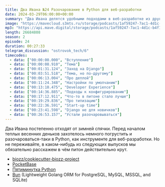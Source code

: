 ```yaml
---
title: Два Ивана №24 Разочарование в Python для веб-разработки
date: 2024-03-29T06:00:00+00:00
summary: "Два Ивана делятся удобными подходами в веб-разработке из других языков по очереди жалуются на питон"
image: "https://mavecloud.s3mts.ru/storage/podcasts/1af59247-7ac1-4d1c-b4f1-fd950f3daf15/images/3c3f8259-9d11-44f2-b6aa-7a2178b327d1.png"
mp3: "https://api.mave.digital/storage/podcasts/1af59247-7ac1-4d1c-b4f1-fd950f3daf15/episodes/3c3f8259-9d11-44f2-b6aa-7a2178b327d1.mp3"
length: 26684808
season: 2
episode: 24
duration: 00:27:33
telegram_discussion: "ostrovok_tech/6"
timecodes:
  - data: ["00:00:00.000", "Вступление"]
  - data: ["00:00:08.910", "Тема"]
  - data: ["00:01:31.124", "Заход на Django"]
  - data: ["00:03:51.518", "Тема, но по-другому"]
  - data: ["00:06:13.004", "Про деплой"]
  - data: ["00:11:24.348", "Настройки по умолчанию"]
  - data: ["00:13:10.475", "Developer Experience"]
  - data: ["00:14:36.885", "Подходы к конфигурированию"]
  - data: ["00:17:12.911", "Что-то в питоне стало лучше"]
  - data: ["00:19:29.836", "Про типизацию"]
  - data: ["00:22:36.591", "Start-up time"]
  - data: ["00:23:41.598", "Django не для новичков"]
  - data: ["00:26:53.157", "Устали разочаровываться"]
---
```


Два Ивана постепенно отходят от зимней спячки. Перед началом теплых весенних деньков захотелось немного погрустить и разочароваться-таки в Python, как инструменте для веб-разработки. Но не переживайте, в каком-нибудь из следующих выпусков мы обязательно расскажем в чём питон действительно крут.

<!-- links -->

- [biozz/cookiecutter-biozz-project](https://github.com/biozz/cookiecutter-biozz-project)
- [PocketBase](https://pocketbase.io/)
- [Пятиминутка Python](https://fmp.mave.digital/)
- [Bun](https://bun.uptrace.dev) (Lightweight Golang ORM for PostgreSQL, MySQL, MSSQL, and SQLite)
